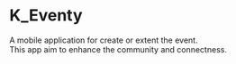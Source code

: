 # K_Eventy

A mobile application for create or extent the event.     
This app aim to enhance the community and connectness.

